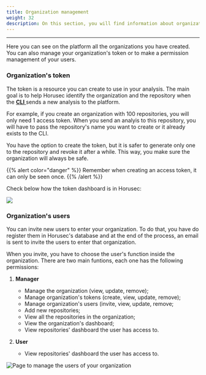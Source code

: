 ```yaml
---
title: Organization management
weight: 32
description: On this section, you will find information about organization management.
---
```


---

Here you can see on the platform all the organizations you have created. You can also manage your organization's token or to make a permission management of your users. 

###  Organization's token 

The token is a resource you can create to use in your analysis. The main goal is to help Horusec identify the organization and the repository when the [**CLI** ](../../cli)sends a new analysis to the platform. 

For example, if you create an organization with 100 repositories, you will only need 1 access token. When you send an analyis to this repository, you will have to pass the repository's name you want to create or it already exists to the CLI. 

You have the option to create the token, but it is safer to generate only one to the repository and revoke it after a while. This way, you make sure the organization will always be safe. 

{{% alert color="danger" %}}
Remember when creating an access token, it can only be seen once.
{{% /alert %}}

Check below how the token dashboard is in Horusec: 

![](/docs/tokenen_us.gif)

### Organization's users

You can invite new users to enter your organization. To do that, you have do register them in Horusec's database and at the end of the process, an email is sent to invite the users to enter that organization. 

When you invite, you have to choose the user's function inside the organization. There are two main funtions, each one has the following permissions:

1. **Manager**

   * Manage the organization \(view, update, remove\);
   * Manage organization's tokens \(create, view, update, remove\);
   * Manage organization's users \(invite, view, update, remove;
   * Add new repositories;
   * View all the repositories in the organization;
   * View the organization's dashboard;
   * View repositories' dashboard the user has access to.

2. **User**

   * View repositories' dashboard the user has access to. 

![Page to manage the users of your organization](/usuariodeorgaen_us.gif)
